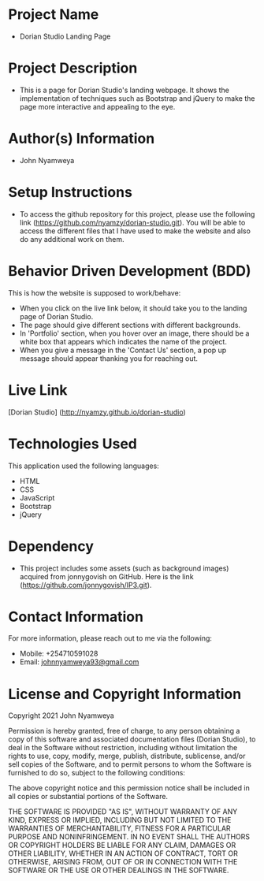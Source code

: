 # Project Name
  - Dorian Studio Landing Page

# Project Description
  - This is a page for Dorian Studio's landing webpage. It shows the implementation of techniques such as Bootstrap and jQuery to make the page more interactive and appealing to the eye.

# Author(s) Information
  - John Nyamweya

# Setup Instructions
  - To access the github repository for this project, please use the following link (https://github.com/nyamzy/dorian-studio.git). You will be able to access the different files that I have used to make the website and also do any additional work on them.

# Behavior Driven Development (BDD)
  This is how the website is supposed to work/behave:
  - When you click on the live link below, it should take you to the landing page of Dorian Studio.
  - The page should give different sections with different backgrounds.
  - In 'Portfolio' section, when you hover over an image, there should be a white box that appears which indicates the name of the project.
  - When you give a message in the 'Contact Us' section, a pop up message should appear thanking you for reaching out.

# Live Link
  [Dorian Studio] (http://nyamzy.github.io/dorian-studio)

# Technologies Used
  This application used the following languages:
  - HTML
  - CSS
  - JavaScript
  - Bootstrap
  - jQuery

# Dependency
  - This project includes some assets (such as background images) acquired from jonnygovish on GitHub. Here is the link (https://github.com/jonnygovish/IP3.git).

# Contact Information
  For more information, please reach out to me via the following:
  - Mobile: +254710591028
  - Email: johnnyamweya93@gmail.com

# License and Copyright Information
  Copyright 2021 John Nyamweya

  Permission is hereby granted, free of charge, to any person obtaining a copy of this software and associated documentation files (Dorian Studio), to deal in the Software without restriction, including without limitation the rights to use, copy, modify, merge, publish, distribute, sublicense, and/or sell copies of the Software, and to permit persons to whom the Software is furnished to do so, subject to the following conditions:

  The above copyright notice and this permission notice shall be included in all copies or substantial portions of the Software.

  THE SOFTWARE IS PROVIDED "AS IS", WITHOUT WARRANTY OF ANY KIND, EXPRESS OR IMPLIED, INCLUDING BUT NOT LIMITED TO THE WARRANTIES OF MERCHANTABILITY, FITNESS FOR A PARTICULAR PURPOSE AND NONINFRINGEMENT. IN NO EVENT SHALL THE AUTHORS OR COPYRIGHT HOLDERS BE LIABLE FOR ANY CLAIM, DAMAGES OR OTHER LIABILITY, WHETHER IN AN ACTION OF CONTRACT, TORT OR OTHERWISE, ARISING FROM, OUT OF OR IN CONNECTION WITH THE SOFTWARE OR THE USE OR OTHER DEALINGS IN THE SOFTWARE.
